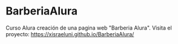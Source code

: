 # BarberiaAlura
Curso Alura creación de una pagina web "Barberia Alura".
Visita el proyecto:
https://xisraeluni.github.io/BarberiaAlura/
